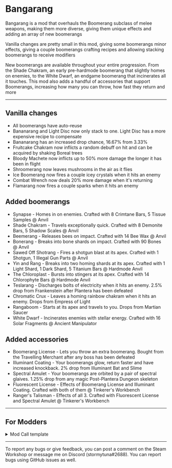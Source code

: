 # Bangarang

Bangarang is a mod that overhauls the Boomerang subclass of melee weapons, making them more diverse, giving them unique effects and adding an array of new boomerangs

Vanilla changes are pretty small in this mod, giving some boomerangs minor effects, giving a couple boomerangs crafting recipes and allowing stacking boomerangs to receive modifiers

New boomerangs are available throughout your entire progression. From the Shade Chakram, an early pre-hardmode boomerang that slightly homes on enemies, to the White Dwarf, an endgame boomerang that incinerates all it touches. This mod also adds a handful of accessories that support Boomerangs, increasing how many you can throw, how fast they return and more

***

## **Vanilla changes**

* All boomerangs have auto-reuse
* Bananarang and Light Disc now only stack to one. Light Disc has a more expensive recipe to compensate
* Bananarang has an increased drop chance, 16.67% from 3.33%
* Fruitcake Chakram now inflicts a random debuff on hit and can be acquired by shaking Boreal trees
* Bloody Machete now inflicts up to 50% more damage the longer it has been in flight
* Shroomerang now leaves mushrooms in the air as it flies
* Ice Boomerang now fires a couple icey crystals when it hits an enemy
* Combat Wrench now deals 20% more damage when it's returning
* Flamarang now fires a couple sparks when it hits an enemy

## **Added boomerangs**

* Synapse - Homes in on enemies. Crafted with 8 Crimtane Bars, 5 Tissue Samples @ Anvil
* Shade Chakram - Travels exceptionally quick. Crafted with 8 Demonite Bars, 5 Shadow Scales @ Anvil
* Beemerang - Releases bees on impact. Crafted with 14 Bee Wax @ Anvil
* Bonerang - Breaks into bone shards on impact. Crafted with 90 Bones @ Anvil
* Sawed Off Shotrang - Fires a shotgun blast at its apex. Crafted with 1 Shotgun, 1 Illegal Gun Parts @ Anvil
* Yin and Rang - Breaks into two homing shards at its apex. Crafted with 1 Light Shard, 1 Dark Shard, 5 Titanium Bars @ Hardmode Anvil
* The Chloroplast - Bursts into stingers at its apex. Crafted with 14 Chlorophyte Bars @ Hardmode Anvil
* Teslarang - Discharges bolts of electricity when it hits an enemy. 2.5% drop from Frankenstein after Plantera has been defeated
* Chromatic Crux - Leaves a homing rainbow chakram when it hits an enemy. Drops from Empress of Light
* Rangaboom - Starts at its apex and travels to you. Drops from Martian Saucer
* White Dwarf - Incinerates enemies with stellar energy. Crafted with 16 Solar Fragments @ Ancient Manipulator

## **Added accessories**

* Boomerang License - Lets you throw an extra boomerang. Bought from the Travelling Merchant after any boss has been defeated
* Illuminant Coating - Your boomerangs glow, return faster and have increased knockback. 2% drop from Illuminant Bat and Slime
* Spectral Amulet - Your boomerangs are orbited by a pair of spectral glaives. 1.25% drop from any magic Post-Plantera Dungeon skeleton
* Fluorescent License - Effects of Boomerang License and Illuminant Coating. Crafted with both of them @ Tinkerer's Workbench
* Ranger's Talisman - Effects of all 3. Crafted with Fluorescent License and Spectral Amulet @ Tinkerer's Workbench

***

## **For Modders**

<details>
<summary>Mod Call template</summary>
<br>


        // You can use this mod call to register your boomerangs to this mod's list of boomerangs
        // This allows accessories from this mod to work with your boomerangs
        // While this mod only adds melee boomerangs, nothing in the code defines boomerangs as melee, so if you'd like to support non-melee boomerangs you absolutely can
        // You can see how your mod call is interpreted and used here - https://github.com/stormytuna/Bangarang/blob/main/Bangarang.cs
        public override void PostSetupContent() {
            if (ModLoader.TryGetMod("Bangarang", out Mod bangarang)) {
                bangarang.Call(arg1, arg2, arg3, arg4);
                // arg1 should be an int equal to the item type of the boomerang you want to register
                // arg2 can be an int equal to the projectile type that the item shoots
                // arg2 can also be an int[] of all the projectile types that item shoots
                    // When checking if you can or can't use an item, it will use the highest count of any of the given projectiles, not the total count of all of those projectiles
                // arg3 should be an int equal to the number of boomerangs you can have out at once
                    // This allows the Boomerang License and its upgrades to allow your boomerang to be thrown an extra time
                    // Use the base amount of boomerangs, if you can throw 5 you should be able to throw 6 with the Boomerang License
                    // Use -1 if this boomerang doesn't have a limit
                    // Use -2 if this boomerang shouldn't benefit from the extra boomerang effect of Boomerang License and its upgrades
                // arg4 can be a Func<Player, Item, int, bool>, ie a function that takes a Player, Item and int as parameters and returns a bool
                    // The Player will be the player currently trying to use the item
                    // The Item will be the item they're trying to use
                    // The int will be the number of extra boomerangs, currently this will only be 0 or 1 but assuming it could be greater than 1 when writing code using it
                    // If your boomerang is prevented from shooting based on anything except count you will want to use this
                    // If your boomerang is limited by count, don't add that condition to this Func
                    // This is also called if arg3 is -1 or -2
                // arg4 can also be null if you don't need to add this sort of extra functionality
                    // However it's important to actually pass in null here, not doing so results in an index out of range exception 
            }
        }



</details>

***

To report any bugs or give feedback, you can post a comment on the Steam Workshop or message me on Discord (stormytuna#2688). You can report bugs using GitHub issues as well.